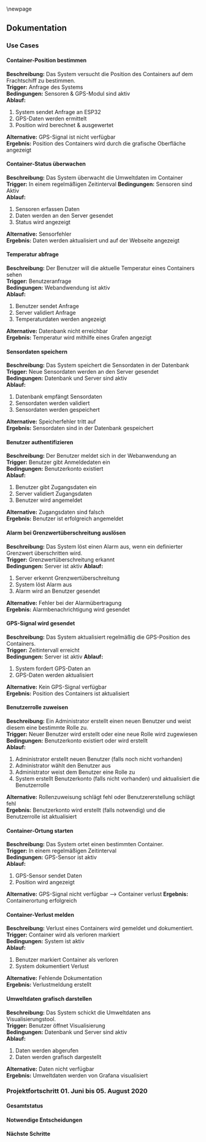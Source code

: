 \newpage

## Dokumentation

### Use Cases

#### Container-Position bestimmen

**Beschreibung:** Das System versucht die Position des Containers auf dem Frachtschiff zu bestimmen.  
**Trigger:** Anfrage des Systems  
**Bedingungen:** Sensoren & GPS-Modul sind aktiv  
**Ablauf:**

1. System sendet Anfrage an ESP32  
2. GPS-Daten werden ermittelt  
3. Position wird berechnet & ausgewertet  

**Alternative:** GPS-Signal ist nicht verfügbar  
**Ergebnis:** Position des Containers wird durch die grafische Oberfläche angezeigt

#### Container-Status überwachen

**Beschreibung:** Das System überwacht die Umweltdaten im Container  
**Trigger:** In einem regelmäßigen Zeitinterval
**Bedingungen:** Sensoren sind Aktiv  
**Ablauf:**

1. Sensoren erfassen Daten  
2. Daten werden an den Server gesendet  
3. Status wird angezeigt
 
**Alternative:** Sensorfehler  
**Ergebnis:** Daten werden aktualisiert und auf der Webseite angezeigt  

#### Temperatur abfrage

**Beschreibung:** Der Benutzer will die aktuelle Temperatur eines Containers sehen  
**Trigger:** Benutzeranfrage  
**Bedingungen:** Webandwendung ist aktiv  
**Ablauf:**

1. Benutzer sendet Anfrage  
2. Server validiert Anfrage  
3. Temperaturdaten werden angezeigt  

**Alternative:** Datenbank nicht erreichbar  
**Ergebnis:** Temperatur wird mithilfe eines Grafen angezigt  

#### Sensordaten speichern

**Beschreibung:** Das System speichert die Sensordaten in der Datenbank  
**Trigger:** Neue Sensordaten werden an den Server gesendet  
**Bedingungen:** Datenbank und Server sind aktiv  
**Ablauf:**

1. Datenbank empfängt Sensordaten  
2. Sensordaten werden validiert  
3. Sensordaten werden gespeichert  

**Alternative:** Speicherfehler tritt auf  
**Ergebnis:** Sensordaten sind in der Datenbank gespeichert  

#### Benutzer authentifizieren

**Beschreibung:** Der Benutzer meldet sich in der Webanwendung an  
**Trigger:** Benutzer gibt Anmeldedaten ein  
**Bedingungen:** Benutzerkonto existiert  
**Ablauf:**

1. Benutzer gibt Zugangsdaten ein  
2. Server validiert Zugangsdaten  
3. Benutzer wird angemeldet  

**Alternative:** Zugangsdaten sind falsch  
**Ergebnis:** Benutzer ist erfolgreich angemeldet  

#### Alarm bei Grenzwertüberschreitung auslösen

**Beschreibung:** Das System löst einen Alarm aus, wenn ein definierter Grenzwert überschritten wird.  
**Trigger:** Grenzwertüberschreitung erkannt  
**Bedingungen:** Server ist aktiv
**Ablauf:**

1. Server erkennt Grenzwertüberschreitung  
2. System löst Alarm aus  
3. Alarm wird an Benutzer gesendet  

**Alternative:** Fehler bei der Alarmübertragung  
**Ergebnis:** Alarmbenachrichtigung wird gesendet  

#### GPS-Signal wird gesendet

**Beschreibung:** Das System aktualisiert regelmäßig die GPS-Position des Containers.  
**Trigger:** Zeitintervall erreicht  
**Bedingungen:** Server ist aktiv
**Ablauf:**

1. System fordert GPS-Daten an  
2. GPS-Daten werden aktualisiert  

**Alternative:** Kein GPS-Signal verfügbar  
**Ergebnis:** Position des Containers ist aktualisiert  

#### Benutzerrolle zuweisen

**Beschreibung:** Ein Administrator erstellt einen neuen Benutzer und weist diesem eine bestimmte Rolle zu.  
**Trigger:** Neuer Benutzer wird erstellt oder eine neue Rolle wird zugewiesen  
**Bedingungen:** Benutzerkonto existiert oder wird erstellt  
**Ablauf:**  

1. Administrator erstellt neuen Benutzer (falls noch nicht vorhanden)  
2. Administrator wählt den Benutzer aus  
3. Administrator weist dem Benutzer eine Rolle zu  
4. System erstellt Benutzerkonto (falls nicht vorhanden) und aktualisiert die Benutzerrolle  

**Alternative:** Rollenzuweisung schlägt fehl oder Benutzererstellung schlägt fehl  
**Ergebnis:** Benutzerkonto wird erstellt (falls notwendig) und die Benutzerrolle ist aktualisiert

#### Container-Ortung starten

**Beschreibung:** Das System ortet einen bestimmten Container.  
**Trigger:** In einem regelmäßigen Zeitinterval  
**Bedingungen:** GPS-Sensor ist aktiv  
**Ablauf:**

1. GPS-Sensor sendet Daten  
2. Position wird angezeigt  

**Alternative:** GPS-Signal nicht verfügbar  --> Container verlust
**Ergebnis:** Containerortung erfolgreich  

#### Container-Verlust melden

**Beschreibung:** Verlust eines Containers wird gemeldet und dokumentiert.  
**Trigger:** Container wird als verloren markiert  
**Bedingungen:** System ist aktiv  
**Ablauf:**

1. Benutzer markiert Container als verloren  
2. System dokumentiert Verlust  

**Alternative:** Fehlende Dokumentation  
**Ergebnis:** Verlustmeldung erstellt  

#### Umweltdaten grafisch darstellen

**Beschreibung:** Das System schickt die Umweltdaten ans Visualisierungstool.  
**Trigger:** Benutzer öffnet Visualisierung  
**Bedingungen:** Datenbank und Server sind aktiv  
**Ablauf:**

1. Daten werden abgerufen
2. Daten werden grafisch dargestellt  

**Alternative:** Daten nicht verfügbar  
**Ergebnis:** Umweltdaten werden von Grafana visualisiert

### Projektfortschritt 01. Juni bis 05. August 2020

#### Gesamtstatus

#### Notwendige Entscheidungen

#### Nächste Schritte
